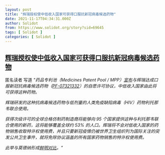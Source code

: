 ```yaml
---
layout: post
title: "辉瑞授权使中低收入国家可获得口服抗新冠病毒候选药物"
date: 2021-11-17T04:34:31.000Z
author: Solidot
from: https://www.solidot.org/story?sid=69645
tags: [ Solidot ]
categories: [ Solidot ]
---
```

<!--1637123671000-->
[辉瑞授权使中低收入国家可获得口服抗新冠病毒候选药物](https://www.solidot.org/story?sid=69645)
------

<div>
匿名读者 写道<i> "药品专利池（Medicines Patent Pool / MPP）<a href="https://news.un.org/zh/story/2021/11/1094482" target="_blank">宣布</a>与辉瑞达成口服新冠抗病毒候选药物（<a href="https://www.solidot.org/story?sid=69521" target="_blank">PF-07321332</a>）的自愿许可协议，中低收入国家由此将可获得这种药物。</i><i></i><p><i>辉瑞研发的这种抗病毒候选药物与低剂量的人类免疫缺陷病毒（HIV）药物利托那韦联合使用。</i></p><i></i><p><i>获得次级许可的全球合格仿制药制造商将能够向 95 个国家提供这种与利托那韦联合使用的新药，这将能够覆盖全球约 53% 的人口。辉瑞将不会对低收入国家的药物销售收取特许权使用费，并且只要新冠疫情仍被世界卫生组织列为国际关注的突发公共卫生事件，就将免除协议涵盖的所有国家药物销售的特许权使用费。&nbsp;</i></p><i>此举与莫德纳形成<a href="https://www.solidot.org/story?sid=69405" target="_blank">鲜明对比</a>。"</i>
</div>

